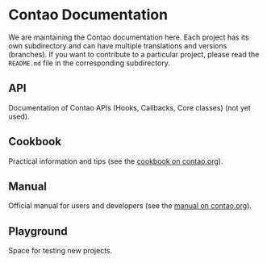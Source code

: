 # Contao Documentation

We are maintaining the Contao documentation here. Each project has its own
subdirectory and can have multiple translations and versions (branches). If you
want to contribute to a particular project, please read the `README.md` file in
the corresponding subdirectory.


## API

Documentation of Contao APIs (Hooks, Callbacks, Core classes) (not yet used).


## Cookbook

Practical information and tips (see the [cookbook on contao.org][1]).


## Manual

Official manual for users and developers (see the [manual on contao.org][2]).


## Playground

Space for testing new projects.


[1]: https://contao.org/en/cookbook.html
[2]: https://contao.org/en/manual.html
